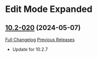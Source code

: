 # Edit Mode Expanded

## [10.2-020](https://github.com/teelolws/EditModeExpanded/tree/10.2-020) (2024-05-07)
[Full Changelog](https://github.com/teelolws/EditModeExpanded/compare/10.2-019...10.2-020) [Previous Releases](https://github.com/teelolws/EditModeExpanded/releases)

- Update for 10.2.7  

